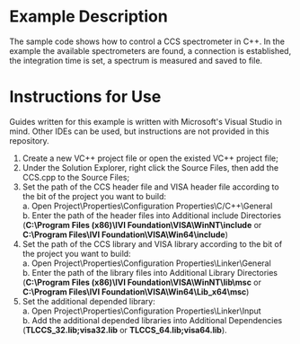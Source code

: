 # Example Description
The sample code shows how to control a CCS spectrometer in C++. In the example the available spectrometers are found, a connection is established, the integration time is set, a spectrum is measured and saved to file.

# Instructions for Use
Guides written for this example is written with Microsoft's Visual Studio in mind. Other IDEs can be used, but instructions are not provided in this repository.
1. Create a new VC++ project file or open the existed VC++ project file;
2. Under the Solution Explorer, right click the Source Files, then add the CCS.cpp to the Source Files;
3. Set the path of the CCS header file and VISA header file according to the bit of the project you want to build:  
a. Open Project\Properties\Configuration Properties\C/C++\General  
b. Enter the path of the header files into Additional include Directories (**C:\Program Files (x86)\IVI Foundation\VISA\WinNT\include** or **C:\Program Files\IVI Foundation\VISA\Win64\include**)
4. Set the path of the CCS library and VISA library according to the bit of the project you want to build:  
a. Open Project\Properties\Configuration Properties\Linker\General  
b. Enter the path of the library files into Additional Library Directories (**C:\Program Files (x86)\IVI Foundation\VISA\WinNT\lib\msc** or **C:\Program Files\IVI Foundation\VISA\Win64\Lib_x64\msc**)
5. Set the additional depended library:  
a. Open Project\Properties\Configuration Properties\Linker\Input  
b. Add the additional depended libraries into Additional Dependencies (**TLCCS_32.lib;visa32.lib** or **TLCCS_64.lib;visa64.lib**).
